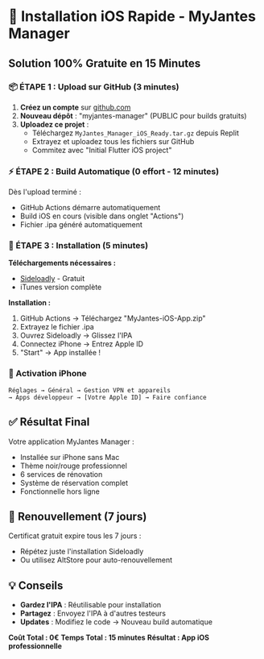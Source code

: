 # 🚀 Installation iOS Rapide - MyJantes Manager

## Solution 100% Gratuite en 15 Minutes

### 📦 ÉTAPE 1 : Upload sur GitHub (3 minutes)

1. **Créez un compte** sur [github.com](https://github.com)
2. **Nouveau dépôt** : "myjantes-manager" (PUBLIC pour builds gratuits)
3. **Uploadez ce projet** :
   - Téléchargez `MyJantes_Manager_iOS_Ready.tar.gz` depuis Replit
   - Extrayez et uploadez tous les fichiers sur GitHub
   - Commitez avec "Initial Flutter iOS project"

### ⚡ ÉTAPE 2 : Build Automatique (0 effort - 12 minutes)

Dès l'upload terminé :
- GitHub Actions démarre automatiquement
- Build iOS en cours (visible dans onglet "Actions")
- Fichier .ipa généré automatiquement

### 📱 ÉTAPE 3 : Installation (5 minutes)

**Téléchargements nécessaires :**
- [Sideloadly](https://sideloadly.io) - Gratuit
- iTunes version complète

**Installation :**
1. GitHub Actions → Téléchargez "MyJantes-iOS-App.zip"
2. Extrayez le fichier .ipa
3. Ouvrez Sideloadly → Glissez l'IPA
4. Connectez iPhone → Entrez Apple ID
5. "Start" → App installée !

### 🔧 Activation iPhone

```
Réglages → Général → Gestion VPN et appareils 
→ Apps développeur → [Votre Apple ID] → Faire confiance
```

## ✅ Résultat Final

Votre application MyJantes Manager :
- Installée sur iPhone sans Mac
- Thème noir/rouge professionnel  
- 6 services de rénovation
- Système de réservation complet
- Fonctionnelle hors ligne

## 🔄 Renouvellement (7 jours)

Certificat gratuit expire tous les 7 jours :
- Répétez juste l'installation Sideloadly
- Ou utilisez AltStore pour auto-renouvellement

## 💡 Conseils

- **Gardez l'IPA** : Réutilisable pour installation
- **Partagez** : Envoyez l'IPA à d'autres testeurs
- **Updates** : Modifiez le code → Nouveau build automatique

**Coût Total : 0€**
**Temps Total : 15 minutes**
**Résultat : App iOS professionnelle**